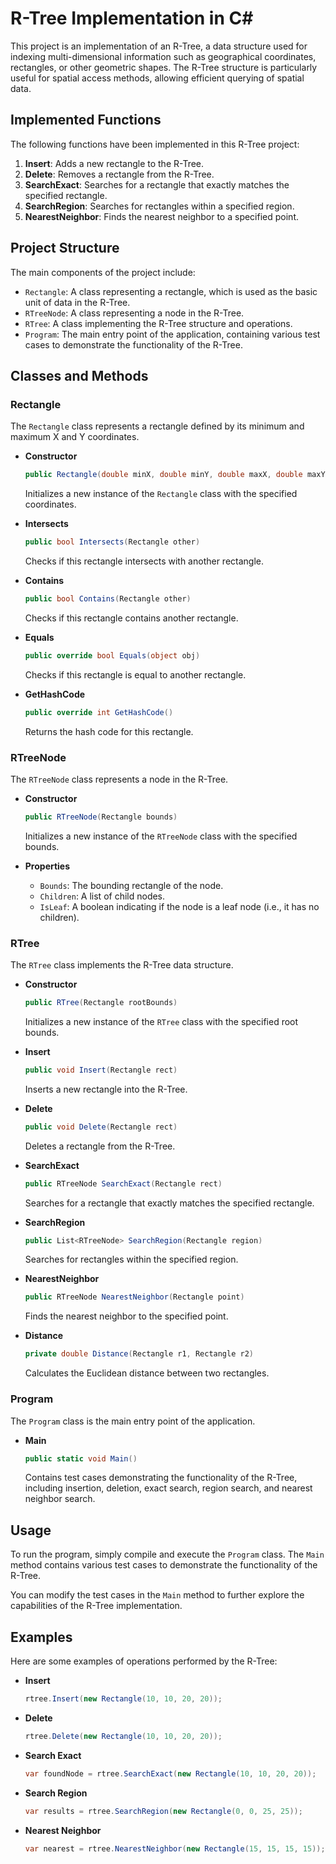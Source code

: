 # R-Tree Implementation in C#

This project is an implementation of an R-Tree, a data structure used for indexing multi-dimensional information such as geographical coordinates, rectangles, or other geometric shapes. The R-Tree structure is particularly useful for spatial access methods, allowing efficient querying of spatial data.

## Implemented Functions

The following functions have been implemented in this R-Tree project:

1. **Insert**: Adds a new rectangle to the R-Tree.
2. **Delete**: Removes a rectangle from the R-Tree.
3. **SearchExact**: Searches for a rectangle that exactly matches the specified rectangle.
4. **SearchRegion**: Searches for rectangles within a specified region.
5. **NearestNeighbor**: Finds the nearest neighbor to a specified point.

## Project Structure

The main components of the project include:
- `Rectangle`: A class representing a rectangle, which is used as the basic unit of data in the R-Tree.
- `RTreeNode`: A class representing a node in the R-Tree.
- `RTree`: A class implementing the R-Tree structure and operations.
- `Program`: The main entry point of the application, containing various test cases to demonstrate the functionality of the R-Tree.

## Classes and Methods

### Rectangle

The `Rectangle` class represents a rectangle defined by its minimum and maximum X and Y coordinates.

- **Constructor**
  ```csharp
  public Rectangle(double minX, double minY, double maxX, double maxY)
  ```
  Initializes a new instance of the `Rectangle` class with the specified coordinates.

- **Intersects**
  ```csharp
  public bool Intersects(Rectangle other)
  ```
  Checks if this rectangle intersects with another rectangle.

- **Contains**
  ```csharp
  public bool Contains(Rectangle other)
  ```
  Checks if this rectangle contains another rectangle.

- **Equals**
  ```csharp
  public override bool Equals(object obj)
  ```
  Checks if this rectangle is equal to another rectangle.

- **GetHashCode**
  ```csharp
  public override int GetHashCode()
  ```
  Returns the hash code for this rectangle.

### RTreeNode

The `RTreeNode` class represents a node in the R-Tree.

- **Constructor**
  ```csharp
  public RTreeNode(Rectangle bounds)
  ```
  Initializes a new instance of the `RTreeNode` class with the specified bounds.

- **Properties**
  - `Bounds`: The bounding rectangle of the node.
  - `Children`: A list of child nodes.
  - `IsLeaf`: A boolean indicating if the node is a leaf node (i.e., it has no children).

### RTree

The `RTree` class implements the R-Tree data structure.

- **Constructor**
  ```csharp
  public RTree(Rectangle rootBounds)
  ```
  Initializes a new instance of the `RTree` class with the specified root bounds.

- **Insert**
  ```csharp
  public void Insert(Rectangle rect)
  ```
  Inserts a new rectangle into the R-Tree.

- **Delete**
  ```csharp
  public void Delete(Rectangle rect)
  ```
  Deletes a rectangle from the R-Tree.

- **SearchExact**
  ```csharp
  public RTreeNode SearchExact(Rectangle rect)
  ```
  Searches for a rectangle that exactly matches the specified rectangle.

- **SearchRegion**
  ```csharp
  public List<RTreeNode> SearchRegion(Rectangle region)
  ```
  Searches for rectangles within the specified region.

- **NearestNeighbor**
  ```csharp
  public RTreeNode NearestNeighbor(Rectangle point)
  ```
  Finds the nearest neighbor to the specified point.

- **Distance**
  ```csharp
  private double Distance(Rectangle r1, Rectangle r2)
  ```
  Calculates the Euclidean distance between two rectangles.

### Program

The `Program` class is the main entry point of the application.

- **Main**
  ```csharp
  public static void Main()
  ```
  Contains test cases demonstrating the functionality of the R-Tree, including insertion, deletion, exact search, region search, and nearest neighbor search.

## Usage

To run the program, simply compile and execute the `Program` class. The `Main` method contains various test cases to demonstrate the functionality of the R-Tree.

You can modify the test cases in the `Main` method to further explore the capabilities of the R-Tree implementation.

## Examples

Here are some examples of operations performed by the R-Tree:

- **Insert**
  ```csharp
  rtree.Insert(new Rectangle(10, 10, 20, 20));
  ```

- **Delete**
  ```csharp
  rtree.Delete(new Rectangle(10, 10, 20, 20));
  ```

- **Search Exact**
  ```csharp
  var foundNode = rtree.SearchExact(new Rectangle(10, 10, 20, 20));
  ```

- **Search Region**
  ```csharp
  var results = rtree.SearchRegion(new Rectangle(0, 0, 25, 25));
  ```

- **Nearest Neighbor**
  ```csharp
  var nearest = rtree.NearestNeighbor(new Rectangle(15, 15, 15, 15));
  ```
